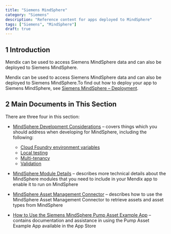 ```yaml
---
title: "Siemens MindSphere"
category: "Siemens"
description: "Reference content for apps deployed to MindSphere"
tags: ["Siemens", "MindSphere"]
draft: true
---
```


## 1 Introduction

Mendix can be used to access Siemens MindSphere data and can also be deployed to Siemens MindSphere.

Mendix can be used to access Siemens MindSphere data and can also be deployed to Siemens MindSphere.To find out how to deploy your app to Siemens MindSphere, see [Siemens MindSphere – Deployment](/developerportal/deploy/deploying-to-mindsphere).

## 2 Main Documents in This Section

There are three four in this section:

* [MindSphere Development Considerations](mindsphere-development-considerations) – covers things which you should address when developing for MindSphere, including the following:

	* [Cloud Foundry environment variables](mindsphere-development-considerations#cfenvvars)
	* [Local testing](mindsphere-development-considerations#localtesting)
	* [Multi-tenancy](mindsphere-development-considerations#multitenancy)
	* [Validation](mindsphere-development-considerations#validation)

* [MindSphere Module Details](mindsphere-module-details) – describes more technical details about the MindSphere modules that you need to include in your Mendix app to enable it to run on MindSphere
* [MindSphere Asset Management Connector](mindsphere-asset-management-connector) – describes how to use the MindSphere Asset Management Connector to retrieve assets and asset types from MindSphere
* [How to Use the Siemens MindSphere Pump Asset Example App](mindsphere-example-app) – contains documentation and assistance in using the Pump Asset Example App available in the App Store
